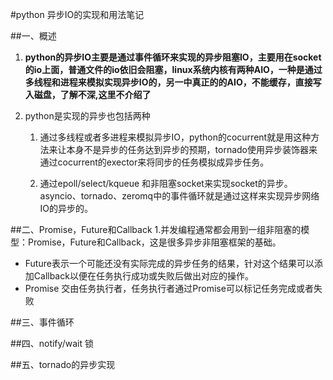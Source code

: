 #python 异步IO的实现和用法笔记

##一、概述
1. **python的异步IO主要是通过事件循环来实现的异步阻塞IO，主要用在socket的io上面，普通文件的io依旧会阻塞，linux系统内核有两种AIO，一种是通过多线程和进程来模拟实现异步IO的，另一中真正的的AIO，不能缓存，直接写入磁盘，了解不深,这里不介绍了**

2. python是实现的异步也包括两种
	
	1. 通过多线程或者多进程来模拟异步IO，python的cocurrent就是用这种方法来让本身不是异步的任务达到异步的预期，tornado使用异步装饰器来通过cocurrent的exector来将同步的任务模拟成异步任务。
	
	2. 通过epoll/select/kqueue 和非阻塞socket来实现socket的异步。asyncio、tornado、zeromq中的事件循环就是通过这样来实现异步网络IO的异步的。

##二、Promise，Future和Callback
1.并发编程通常都会用到一组非阻塞的模型：Promise，Future和Callback，这是很多异步非阻塞框架的基础。

* Future表示一个可能还没有实际完成的异步任务的结果，针对这个结果可以添加Callback以便在任务执行成功或失败后做出对应的操作。
* Promise 交由任务执行者，任务执行者通过Promise可以标记任务完成或者失败

##三、事件循环

##四、notify/wait 锁

##五、tornado的异步实现
